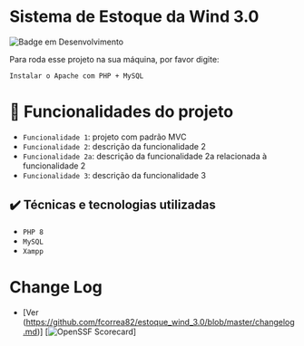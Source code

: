 # Sistema de Estoque da Wind 3.0

![Badge em Desenvolvimento](http://img.shields.io/static/v1?label=STATUS&message=EM%20DESENVOLVIMENTO&color=GREEN&style=for-the-badge)

Para roda esse projeto na sua máquina, por favor digite:

```
Instalar o Apache com PHP + MySQL
```

# :hammer: Funcionalidades do projeto

- `Funcionalidade 1`: projeto com padrão MVC
- `Funcionalidade 2`: descrição da funcionalidade 2
- `Funcionalidade 2a`: descrição da funcionalidade 2a relacionada à funcionalidade 2
- `Funcionalidade 3`: descrição da funcionalidade 3

## ✔️ Técnicas e tecnologias utilizadas

- `PHP 8`
- `MySQL`
- `Xampp`

# Change Log

- [Ver (https://github.com/fcorrea82/estoque_wind_3.0/blob/master/changelog.md)]
  [![OpenSSF Scorecard](https://api.securityscorecards.dev/projects/github.com/PHPMailer/PHPMailer/badge)]
